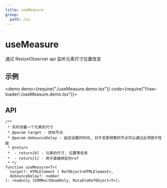 ```yaml
---
title: useMeasure
group:
  path: /ui
---
```


# useMeasure

通过 ResizeObserver api 监听元素尺寸位置改变

## 示例

<demo demo={require("./useMeasure.demo.tsx")} code={require("!!raw-loader!./useMeasure.demo.tsx")}></demo>

## API

```tsx | pure
/**
 * 实时测量一个元素的尺寸
 * @param target - 目标节点
 * @param debounceDelay - 延迟设置的时间, 对于变更频繁的节点可以通过此项提升性能
 * @return
 *  - return[0] - 元素的尺寸, 位置等信息
 *  - return[1] - 用于直接绑定的ref
 * */
function useMeasure<T>(
  target?: HTMLElement | RefObject<HTMLElement>,
  debounceDelay?: number
): readonly [DOMRectReadOnly, MutableRefObject<T>];
```
